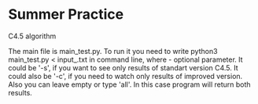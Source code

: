# Summer Practice
C4.5 algorithm

The main file is main_test.py. To run it you need to write python3 main_test.py <key> < input_<number>.txt in command line,
where <key> - optional parameter. 
It could be '-s', if you want to see only results of standart version C4.5. 
It could also be '-c', if you need to watch only results of improved version.
Also you can leave <key> empty or type 'all'. In this case program will return both results.

